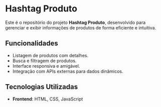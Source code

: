 # Hashtag Produto

Este é o repositório do projeto **Hashtag Produto**, desenvolvido para gerenciar e exibir informações de produtos de forma eficiente e intuitiva.

## Funcionalidades

- Listagem de produtos com detalhes.
- Busca e filtragem de produtos.
- Interface responsiva e amigável.
- Integração com APIs externas para dados dinâmicos.

## Tecnologias Utilizadas

- **Frontend**: HTML, CSS, JavaScript